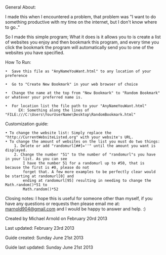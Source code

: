 General About:

  I made this when I encountered a problem, that problem was
  "I want to do something productive with my time on the internet, but I don't know where to go.."

  So I made this simple program; What it does is it allows you to is create a list of websites you enjoy
  and then bookmark this program, and every time you click the bookmark the program will automatically send
  you to one of the websites you have specified. 

How To Run:

	•  Save this file as "AnyNameYouWant.html" to any location of your preference
	
	•  Go to "Create New Bookmark" in your web browser of choice
	
	•  Change the name at the top from "New Bookmark" to "Random Bookmark" or whatever your preferred name is.
	
	•  For location list the file path to your "AnyNameYouWant.html"
		  EX: Something along the lines of "FILE:///C:\Users\YourUserName\Desktop\RandomBookmark.html"
	

Customization guide:

	• To change the website list: Simply replace the "http://CurrentWebsiteListed.org" with your website's URL.
	• To change the amount of websites on the list you must do two things:
		1. Delete or add "randomurl[##]=''" until the amount you want is displayed.
		2. Change the number "51" to the number of "randomurl"s you have in your list. As you can see
			I have the number 51 for a randomurl up to #50, that is because the first is #0, please do not
			forget that. A few more examples to be perfectly clear would be starting at randomurl[0] and
			ending at randomurl[95] resulting in needing to change the Math.random()*51 to 
			Math.random()*52 
		
Closing notes: I hope this is useful for someone other than myself, if you have any questions or requests
then please email me at: marnold904@gmail.com and I would be happy to answer and help. :)


Created by Michael Arnold on February 20rd 2013

Last updated: February 23rd 2013

Guide created: Sunday June 21st 2013

Guide last updated: Sunday June 21st 2013

